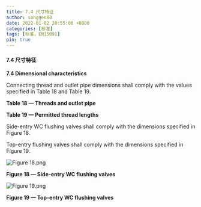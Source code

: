 ```yaml
---
title: 7.4 尺寸特征
author: songgen80
date: 2022-01-02 20:55:00 +0800
categories: [标准]
tags: [标准，EN15091]
pin: true
---
```


#### 7.4 尺寸特征

**7.4 Dimensional characteristics**

Connecting thread and outlet pipe dimensions shall comply with the values specified in Table 18 and Table 19.

**Table 18 — Threads and outlet pipe**

**Table 19 — Permitted thread lengths**

Side-entry WC flushing valves shall comply with the dimensions specified in Figure 18.

Top-entry flushing valves shall comply with the dimensions specified in Figure 19.

![Figure 18.png](https://s2.loli.net/2022/07/01/IElmdsrZYP24hou.png)

**Figure 18 — Side-entry WC flushing valves** 

![Figure 19.png](https://s2.loli.net/2022/07/01/QdJE7Kx3r2lsaXO.png)

**Figure 19 — Top-entry WC flushing valves**